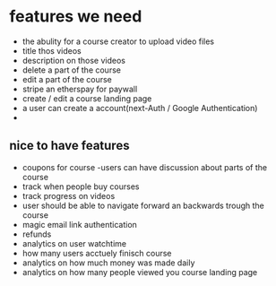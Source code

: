 # features we need

- the abulity for a course creator to upload video files
- title thos videos
- description on those videos
- delete a part of the course
- edit a part of the course
- stripe an etherspay for paywall
- create / edit a course landing page
- a user can create a account(next-Auth / Google Authentication)
-

## nice to have features

- coupons for course
  -users can have discussion about parts of the course
- track when people buy courses
- track progress on videos
- user should be able to navigate forward an backwards trough the course
- magic email link authentication
- refunds
- analytics on user watchtime
- how many users acctuely finisch course
- analytics on how much money was made daily
- analytics on how many people viewed you course landing page
